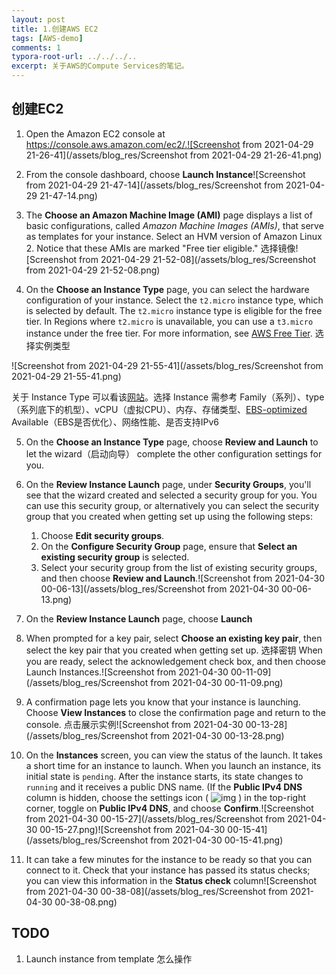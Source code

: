 ```yaml
---
layout: post
title: 1.创建AWS EC2
tags: [AWS-demo]
comments: 1
typora-root-url: ../../../..
excerpt: 关于AWS的Compute Services的笔记。
---
```


## 创建EC2

1. Open the Amazon EC2 console at https://console.aws.amazon.com/ec2/.![Screenshot from 2021-04-29 21-26-41](/assets/blog_res/Screenshot from 2021-04-29 21-26-41.png)
2. From the console dashboard, choose **Launch Instance**![Screenshot from 2021-04-29 21-47-14](/assets/blog_res/Screenshot from 2021-04-29 21-47-14.png)



3. The **Choose an Amazon Machine Image (AMI)** page displays a list of basic configurations, called *Amazon Machine Images (AMIs)*, that serve as templates for your instance. Select an HVM version of Amazon Linux 2. Notice that these AMIs are marked "Free tier eligible."  选择镜像![Screenshot from 2021-04-29 21-52-08](/assets/blog_res/Screenshot from 2021-04-29 21-52-08.png)

4. On the **Choose an Instance Type** page, you can select the hardware configuration of your instance. Select the `t2.micro` instance type, which is selected by default. The `t2.micro` instance type is eligible for the free tier. In Regions where `t2.micro` is unavailable, you can use a `t3.micro` instance under the free tier. For more information, see [AWS Free Tier](https://aws.amazon.com/free/).  选择实例类型

![Screenshot from 2021-04-29 21-55-41](/assets/blog_res/Screenshot from 2021-04-29 21-55-41.png)



关于 Instance Type 可以看该[网站](https://aws.amazon.com/cn/ec2/instance-types/)。选择 Instance 需参考 Family（系列）、type（系列底下的机型）、vCPU（虚拟CPU）、内存、存储类型、[EBS-optimized](https://docs.aws.amazon.com/zh_cn/AWSEC2/latest/UserGuide/ebs-optimized.html) Available（EBS是否优化）、网络性能、是否支持IPv6

5. On the **Choose an Instance Type** page, choose **Review and Launch** to let the wizard（启动向导） complete the other configuration settings for you.
6. On the **Review Instance Launch** page, under **Security Groups**, you'll see that the wizard created and selected a security group for you. You can use this security group, or alternatively you can select the security group that you created when getting set up using the following steps:
   1. Choose **Edit security groups**.
   2. On the **Configure Security Group** page, ensure that **Select an existing security group** is selected.
   3. Select your security group from the list of existing security groups, and then choose **Review and Launch**.![Screenshot from 2021-04-30 00-06-13](/assets/blog_res/Screenshot from 2021-04-30 00-06-13.png)

7. On the **Review Instance Launch** page, choose **Launch**

8. When prompted for a key pair, select **Choose an existing key pair**, then select the key pair that you created when getting set up.  选择密钥
   When you are ready, select the acknowledgement check box, and then choose Launch Instances.![Screenshot from 2021-04-30 00-11-09](/assets/blog_res/Screenshot from 2021-04-30 00-11-09.png)

9. A confirmation page lets you know that your instance is launching. Choose **View Instances** to close the confirmation page and return to the console.  点击展示实例![Screenshot from 2021-04-30 00-13-28](/assets/blog_res/Screenshot from 2021-04-30 00-13-28.png)

10. On the **Instances** screen, you can view the status of the launch. It takes a short time for an instance to launch. When you launch an instance, its initial state is `pending`. After the instance starts, its state changes to `running` and it receives a public DNS name. (If the **Public IPv4 DNS** column is hidden, choose the settings icon ( ![img](https://docs.aws.amazon.com/AWSEC2/latest/UserGuide/images/settings-icon.png) ) in the top-right corner, toggle on **Public IPv4 DNS**, and choose **Confirm**.![Screenshot from 2021-04-30 00-15-27](/assets/blog_res/Screenshot from 2021-04-30 00-15-27.png)![Screenshot from 2021-04-30 00-15-41](/assets/blog_res/Screenshot from 2021-04-30 00-15-41.png)
11. It can take a few minutes for the instance to be ready so that you can connect to it. Check that your instance has passed its status checks; you can view this information in the **Status check** column![Screenshot from 2021-04-30 00-38-08](/assets/blog_res/Screenshot from 2021-04-30 00-38-08.png)

## TODO

1. Launch instance from template 怎么操作



